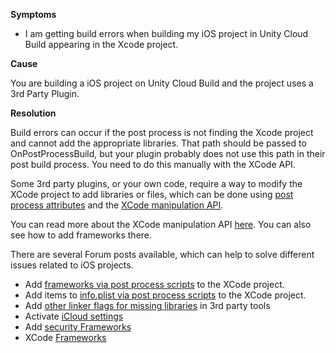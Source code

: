 

**Symptoms**


- I am getting build errors when building my iOS project in Unity Cloud Build appearing in the Xcode project.



**Cause**



You are building a iOS project on Unity Cloud Build and the project uses a 3rd Party Plugin.



**Resolution**



Build errors can occur if the post process is not finding the Xcode project and cannot add the appropriate libraries. That path should be passed to OnPostProcessBuild, but your plugin probably does not use this path in their post build process. You need to do this manually with the XCode API.



Some 3rd party plugins, or your own code, require a way to modify the XCode project to add libraries or files, which can be done using [post process attributes](http://docs.unity3d.com/ScriptReference/Callbacks.PostProcessBuildAttribute.html) and the [XCode manipulation API](https://bitbucket.org/Unity-Technologies/xcodeapi/downloads).



You can read more about the XCode manipulation API [here](https://bitbucket.org/Unity-Technologies/xcodeapi/downloads). You can also see how to add frameworks there.



There are several Forum posts available, which can help to solve different issues related to iOS projects.


- Add [frameworks via post process scripts](http://forum.unity3d.com/threads/unity-xcode-api.281305/#post-2204369) to the XCode project.
- Add items to [info.plist via post process scripts](http://forum.unity3d.com/threads/ho...targets-info-plist-using-the-xcodeapi.330574/) to the XCode project.
- Add [other linker flags for missing libraries](http://forum.unity3d.com/threads/ios-build-errors-from-missing-libraries.318494/#post-2066679) in 3rd party tools
- Activate [iCloud settings](http://forum.unity3d.com/threads/icloud-with-cloud-build.303844/#post-2030466)
- Add [security Frameworks](http://forum.unity3d.com/threads/solved-ios-build-failed-pushwoosh-dependency.293192/)
- XCode [Frameworks](http://forum.unity3d.com/threads/xcode-frameworks.284621/)





